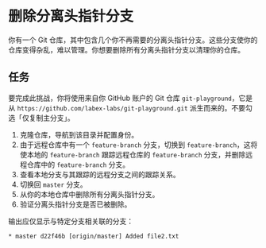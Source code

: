 # 删除分离头指针分支

你有一个 Git 仓库，其中包含几个你不再需要的分离头指针分支。这些分支使你的仓库变得杂乱，难以管理。你想要删除所有分离头指针分支以清理你的仓库。

## 任务

要完成此挑战，你将使用来自你 GitHub 账户的 Git 仓库 `git-playground`，它是从 `https://github.com/labex-labs/git-playground.git` 派生而来的。不要勾选「仅复制主分支」。

1. 克隆仓库，导航到该目录并配置身份。
2. 由于远程仓库中有一个 `feature-branch` 分支，切换到 `feature-branch`，这将使本地的 `feature-branch` 跟踪远程仓库的 `feature-branch` 分支，并删除远程仓库中的 `feature-branch` 分支。
3. 查看本地分支与其跟踪的远程分支之间的跟踪关系。
4. 切换回 `master` 分支。
5. 从你的本地仓库中删除所有分离头指针分支。
6. 验证分离头指针分支是否已被删除。

输出应仅显示与特定分支相关联的分支：

```shell
* master d22f46b [origin/master] Added file2.txt
```
